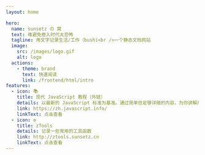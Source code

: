```yaml
---
layout: home

hero:
  name: sunsetz の 窝
  text: 难避免卷入时代太恐怖
  tagline: 用文字记录生活/工作（bushi<br />一个静态文档网站
  image:
    src: /images/logo.gif
    alt: logo 
  actions:
    - theme: brand
      text: 快速阅读
      link: /frontend/html/intro
features:
  - icon: ️📚
    title: 现代 JavaScript 教程（外链）
    details: 以最新的 JavaScript 标准为基准。通过简单但足够详细的内容，为你讲解从基础到高阶的 JavaScript 相关知识。
    link: https://zh.javascript.info/
    linkText: 点击查看
  - icon: ⚙
    title: zTools
    details: 记录一些常用的工具函数
    link: http://ztools.sunsetz.cn
    linkText: 点击查看
---
```

